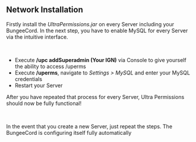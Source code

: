 ## Network Installation

Firstly install the *UltraPermissions.jar* on every Server including your BungeeCord.
In the next step, you have to enable MySQL for every Server via the intuitive interface.

<br />

* Execute **/upc addSuperadmin (Your IGN)** via Console to give yourself the ability to access /uperms
* Execute **/uperms**, navigate to *Settings > MySQL* and enter your MySQL credentials
* Restart your Server

After you have repeated that process for every Server, Ultra Permissions should now be fully functional!

<br />

In the event that you create a new Server, just repeat the steps. The BungeeCord is configuring itself fully automatically
